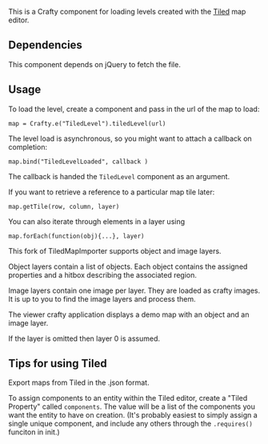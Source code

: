 This is a Crafty component for loading levels created with the [Tiled](http://www.mapeditor.org/) map editor.

## Dependencies
This component depends on jQuery to fetch the file.

## Usage

To load the level, create a component and pass in the url of the map to load:

```map = Crafty.e("TiledLevel").tiledLevel(url)```

The level load is asynchronous, so you might want to attach a callback on completion:

```map.bind("TiledLevelLoaded", callback )```

The callback is handed the `TiledLevel` component as an argument.

If you want to retrieve a reference to a particular map tile later:

```map.getTile(row, column, layer)```

You can also iterate through elements in a layer using

```map.forEach(function(obj){...}, layer)```

This fork of TiledMapImporter supports object and image layers. 

Object layers contain a list of objects. Each object contains
the assigned properties and a hitbox describing the associated region.

Image layers contain one image per layer. They are loaded
as crafty images. It is up to you to find the image layers
and process them.

The viewer crafty application displays a demo map with an
object and an image layer.

If the layer is omitted then layer 0 is assumed.

## Tips for using Tiled
Export maps from Tiled in the .json format.

To assign components to an entity within the Tiled editor, create a "Tiled Property" called `components`.  The value will be a list of the components you want the entity to have on creation.  (It's probably easiest to simply assign a single unique component, and include any others through the `.requires()` funciton in init.)